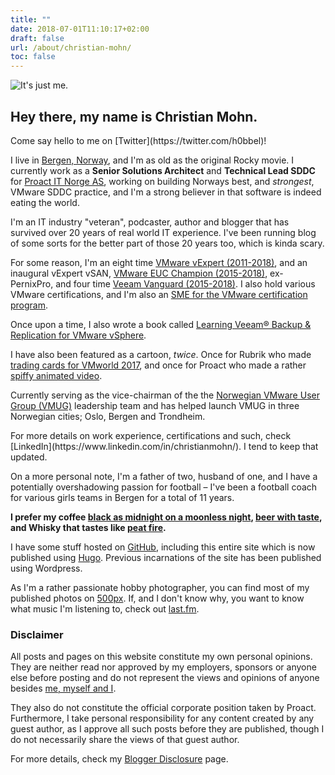 ```yaml
---
title: ""
date: 2018-07-01T11:10:17+02:00
draft: false
url: /about/christian-mohn/
toc: false
---
```


![It's just me.](/personal/mug.jpg#profile)
## Hey there, my name is **Christian Mohn**.

<p class="lead">
  Come say hello to me on [Twitter](https://twitter.com/h0bbel)!
<p>

I live in [Bergen, Norway](https://en.wikipedia.org/wiki/Bergen), and I'm as old as the original Rocky movie. I currently work as a **Senior Solutions Architect** and **Technical Lead SDDC** for [Proact IT Norge AS](http://proact.no), working on building Norways best, and _strongest_, VMware SDDC practice, and I'm a strong believer in that software is indeed eating the world.

I'm an IT industry "veteran", podcaster, author and blogger that has survived over  20 years of real world IT experience. I've been running blog of some sorts for the better part of those 20 years too, which is kinda scary.

For some reason, I'm an eight time [VMware vExpert (2011-2018)](https://vexpert.vmware.com/), and an inaugural vExpert vSAN, [VMware EUC Champion (2015-2018)](https://www.vmware.com/euc-champions/current-champions.html), ex-PernixPro, and four time [Veeam Vanguard (2015-2018)](https://www.veeam.com/vanguard.html). I also hold various VMware certifications, and I'm also an [SME for the VMware certification program](https://www.youracclaim.com/user/christian-mohn).

Once upon a time, I also wrote a book called [Learning Veeam® Backup & Replication for VMware vSphere](http://bitly.com/1qvBypQ).

I have also been featured as a cartoon, _twice_. Once for Rubrik who made [trading cards for VMworld 2017](https://technicloud.com/2017/11/22/vmware-community-vallstars/), and once for Proact who made a rather [spiffy animated video](https://www.youtube.com/watch?v=nzm79VWWXKs).

Currently serving as the vice-chairman of the the [Norwegian VMware User Group (VMUG)](http://vmug.no) leadership team and has helped launch VMUG in three Norwegian cities; Oslo, Bergen and Trondheim.
<p class="lead">
  For more details on work experience, certifications and such, check [LinkedIn](https://www.linkedin.com/in/christianmohn/). I tend to keep that updated.
<p>

On a more personal note, I'm a father of two, husband of one, and I have a potentially overshadowing passion for football – I've been a football coach for various girls teams in Bergen for a total of 11 years.

**I prefer my coffee [black as midnight on a moonless night](https://www.youtube.com/watch?v=5PcoMrwEa5o), [beer with taste](https://untappd.com/user/h0bbel), and Whisky that tastes like [peat fire](https://www.whisky.com/whisky-database/details/laphroaig.html).**


I have some stuff hosted on [GitHub](https://github.com/h0bbel/), including this entire site which is now published using [Hugo](http://gohugo.io/). Previous incarnations of the site has been published using Wordpress.

As I'm a rather passionate hobby photographer, you can find most of my published photos on [500px](https://500px.com/h0bbel). If, and I don't know why, you want to know what music I'm listening to, check out [last.fm](https://www.last.fm/user/h0bbel).

<!-- **Note:** My musical evolution seems to have stopped in the 90s, hence the quote below:
 <blockquote class="blockquote text-center">
  <p class="mb-0">Wanting to be someone else is a waste of the person you are.</p>
  <footer class="blockquote-footer">Kurt Cobain</footer>
</blockquote> -->

<div class="alert alert-light" role="alert">
  <h3 class="alert-heading">Disclaimer</h3>
  <p>All posts and pages on this website constitute my own personal opinions. They are neither read nor approved by my employers, sponsors or anyone else before posting and do not represent the views and opinions of anyone besides <a href="https://www.youtube.com/watch?v=qJmPTQipOeI">me, myself and I</a>.</p>
  <p>They also do not constitute the official corporate position taken by Proact. Furthermore, I take personal responsibility for any content created by any guest author, as I approve all such posts before they are published, though I do not necessarily share the views of that guest author.</p>
  <p>For more details, check my <a href="/about/christian/disclosure/">Blogger Disclosure</a> page.</p>
</div>
